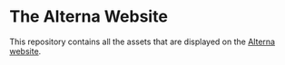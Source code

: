 # The Alterna Website

This repository contains all the assets that are displayed on the [Alterna website](https://alterna.dev).